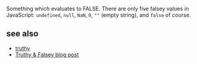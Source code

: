 Something which evaluates to FALSE. There are only five falsey values in JavaScript:
`undefined`, `null`, `NaN`, `0`, `""` (empty string), and `false` of course.

## see also
- [truthy](https://github.com/FreeCodeCamp/FreeCodeCamp/wiki/js-truthy) 
- [Truthy & Falsey blog post](http://james.padolsey.com/javascript/truthy-falsey/)